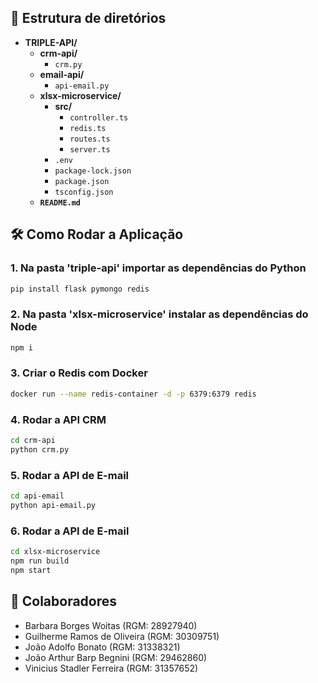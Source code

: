 ## 📂 Estrutura de diretórios

- **TRIPLE-API/**
  - **crm-api/**
    - `crm.py`
  - **email-api/**
    - `api-email.py`
  - **xlsx-microservice/**
    - **src/**
        - `controller.ts`
        - `redis.ts`
        - `routes.ts`
        - `server.ts`
    - `.env`
    - `package-lock.json`
    - `package.json`
    - `tsconfig.json`
  - **`README.md`**

## 🛠️ Como Rodar a Aplicação

### 1. Na pasta 'triple-api' importar as dependências do Python

```bash
pip install flask pymongo redis
```

### 2. Na pasta 'xlsx-microservice' instalar as dependências do Node

```bash
npm i
```

### 3. Criar o Redis com Docker

```bash
docker run --name redis-container -d -p 6379:6379 redis
```

### 4. Rodar a API CRM

```bash
cd crm-api
python crm.py
```

### 5. Rodar a API de E-mail

```bash
cd api-email
python api-email.py

```
### 6. Rodar a API de E-mail

```bash
cd xlsx-microservice
npm run build
npm start
```

## 👤 Colaboradores

- Barbara Borges Woitas (RGM: 28927940)
- Guilherme Ramos de Oliveira (RGM: 30309751)
- João Adolfo Bonato (RGM: 31338321)
- João Arthur Barp Begnini (RGM: 29462860)
- Vinicius Stadler Ferreira (RGM: 31357652)
